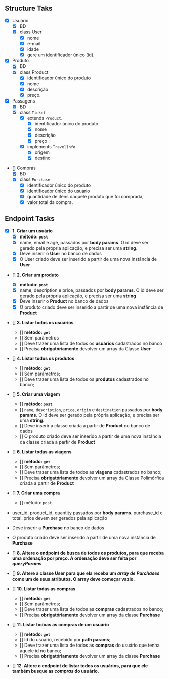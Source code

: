 ## Structure Taks
- [x] Usuário
    - [x] BD
    - [x] class User
        - [x] nome
        - [x] e-mail
        - [x] idade
        - [x] gere um identificador único (id).

- [x] Produto
    - [x] BD
    - [x] class Product
        - [x] identificador único do produto
        - [x] nome
        - [x] descrição
        - [x] preço.

- [x] Passagens
    - [x] BD
    - [x] class `Ticket`
        - [x] extends `Product`.
            - [x] identificador único do produto
            - [x] nome
            - [x] descrição
            - [x] preço
        - [x] implements `TravelInfo` 
            - [x] origem
            - [x] destino

- [] Compras
    - [x] BD
    - [x] class `Purchase`
        - [x] identificador único do produto
        - [x] identificador único do usuário
        - [x] quantidade de itens daquele produto que foi comprada,
        - [x] valor total da compra. 

## Endpoint Tasks
- [x] **1. Criar um usuário**
    - [x] **método: `post`**
    - [x] name, email e age, passados por **body params**. O id deve ser gerado pela própria aplicação, e precisa ser uma **string**.
    - [x] Deve inserir o **User** no banco de dados
    - [x] O User criado deve ser inserido a partir de uma nova instância de **User**

- [] **2. Criar um produto**
    - [x] **método: `post`**
    - [x] name, description e price, passados por **body params**. O id deve ser gerado pela própria aplicação, e precisa ser uma **string**
    - [x] Deve inserir o **Product** no banco de dados
    - [x] O produto criado deve ser inserido a partir de uma nova instância de **Product**

- [] **3. Listar todos os usuários**
    - [] **método: `get`**
    - [] Sem parâmetros
    - [] Deve trazer uma lista de todos os **usuários** cadastrados no banco
    - [] Precisa **obrigatóriamente** devolver um array da Classe **User**

- [] **4. Listar todos os produtos**
    - [] **método: `get`**
    - [] Sem parâmetros;
    - [] Deve trazer uma lista de todos os **produtos** cadastrados no banco;

- [] **5. Criar uma viagem**
    - [] **método: `post`**
    - [] `name`, `description`, `price`, `origin` e `destination` passados por **body params**. O id deve ser gerado pela própria aplicação, e precisa ser uma **string**.
    - [] Deve inserir a classe criada a partir de **Product** no banco de dados
    - [] O produto criado deve ser inserido a partir de uma nova instância da classe criada a partir de **Product**

- [] **6. Listar todas as viagens**
    - [] **método: `get`**
    - [] Sem parâmetros;
    - [] Deve trazer uma lista de todos as **viagens** cadastrados no banco;
    - [] Precisa **obrigatóriamente** devolver um array da Classe Polimórfica criada a partir de **Product**

- [] **7. Criar uma compra**
    - [] método: `post`
- user_id, product_id, quantity passados por **body params**. purchase_id e total_price devem ser gerados pela aplicação
- Deve inserir a **Purchase** no banco de dados
- O produto criado deve ser inserido a partir de uma nova instância de **Purchase**

- [] **8. Altere o endpoint de busca de todos os produtos, para que receba uma ordenação por preço. A ordenação deve ser feita por *queryParams***

- [] **9. Altere a classe **User** para que ela receba um *array de Purchases* como um de seus atributos. O array deve começar vazio.**

- [] **10. Listar todas as compras**
    - [] **método: `get`**
    - [] Sem parâmetros;
    - [] Deve trazer uma lista de todos as **compras** cadastrados no banco;
    - [] Precisa **obrigatóriamente** devolver um array da classe **Purchase**

- [] **11. Listar todoas as compras de um usuário**
    - [] **método: `get`**
    - [] Id do usuário, recebido por **path params**;
    - [] Deve trazer uma lista de todos as **compras** do usuário que tenha aquele id no banco;
    - [] Precisa **obrigatóriamente** devolver um array da classe **Purchase**

- [] **12. Altere o endpoint de listar todos os usuários, para que ele também busque as *compras* do usuário.**